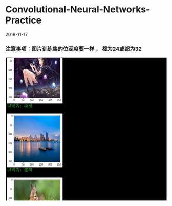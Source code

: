 # Convolutional-Neural-Networks-Practice
2018-11-17
### 注意事项：图片训练集的位深度要一样 ， 都为24或都为32
![](images/cnn.JPG)
